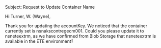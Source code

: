 Subject: Request to Update Container Name

Hi Turner, W. (Wayne),

Thank you for updating the accountKey. We noticed that the container currently set is nsnakscontregecm001. Could you please update it to nsneteextrm, as we have confirmed from Blob Storage that nsneteextrm is available in the ETE environment?
